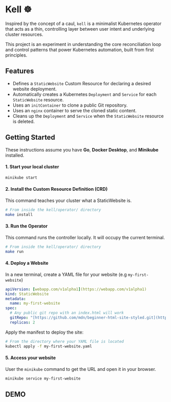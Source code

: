 # Kell ☸️

Inspired by the concept of a caul, `kell` is a minimalist Kubernetes operator that acts as a thin, controlling layer between user intent and underlying cluster resources.

This project is an experiment in understanding the core reconciliation loop and control patterns that power Kubernetes automation, built from first principles.

## Features

* Defines a `StaticWebsite` Custom Resource for declaring a desired website deployment.
* Automatically creates a Kubernetes `Deployment` and `Service` for each `StaticWebsite` resource.
* Uses an `initContainer` to clone a public Git repository.
* Uses an `nginx` container to serve the cloned static content.
* Cleans up the `Deployment` and `Service` when the `StaticWebsite` resource is deleted.

## Getting Started

These instructions assume you have **Go**, **Docker Desktop**, and **Minikube** installed.

#### 1. Start your local cluster
```bash
minikube start
```

#### 2. Install the Custom Resource Definition (CRD)
This command teaches your cluster what a StaticWebsite is.

```bash
# From inside the kell/operator/ directory
make install
```

#### 3. Run the Operator
This command runs the controller locally. It will occupy the current terminal.
```bash
# From inside the kell/operator/ directory
make run
```

#### 4. Deploy a Website 
In a new terminal, create a YAML file for your website (e.g `my-first-website`)
```yaml
apiVersion: [webapp.com/v1alpha1](https://webapp.com/v1alpha1)
kind: StaticWebsite
metadata:
  name: my-first-website
spec:
  # Any public git repo with an index.html will work
  gitRepo: "[https://github.com/mdn/beginner-html-site-styled.git](https://github.com/mdn/beginner-html-site-styled.git)"
  replicas: 2
```
Apply the manifest to deploy the site:
```bash
# From the directory where your YAML file is located
kubectl apply -f my-first-website.yaml
```

#### 5. Access your website
User the `minikube` command to get the URL and open it in your browser.
```bash
minikube service my-first-website
```

## DEMO
